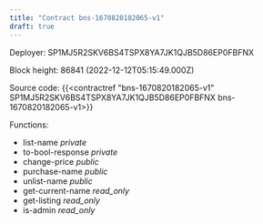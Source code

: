 ```yaml
---
title: "Contract bns-1670820182065-v1"
draft: true
---
```

Deployer: SP1MJ5R2SKV6BS4TSPX8YA7JK1QJB5D86EP0FBFNX


 



Block height: 86841 (2022-12-12T05:15:49.000Z)

Source code: {{<contractref "bns-1670820182065-v1" SP1MJ5R2SKV6BS4TSPX8YA7JK1QJB5D86EP0FBFNX bns-1670820182065-v1>}}

Functions:

* list-name _private_
* to-bool-response _private_
* change-price _public_
* purchase-name _public_
* unlist-name _public_
* get-current-name _read_only_
* get-listing _read_only_
* is-admin _read_only_
